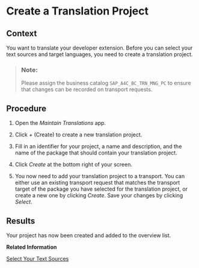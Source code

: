 <!-- loiob07e69e65f94434393565b3559d06fd1 -->

# Create a Translation Project



## Context

You want to translate your developer extension. Before you can select your text sources and target languages, you need to create a translation project.

> ### Note:  
> Please assign the business catalog `SAP_A4C_BC_TRN_MNG_PC` to ensure that changes can be recorded on transport requests.



## Procedure

1.  Open the *Maintain Translations* app.

2.  Click *+* \(Create\) to create a new translation project.

3.  Fill in an identifier for your project, a name and description, and the name of the package that should contain your translation project.

4.  Click *Create* at the bottom right of your screen.

5.  You now need to add your translation project to a transport. You can either use an existing transport request that matches the transport target of the package you have selected for the translation project, or create a new one by clicking *Create*. Save your changes by clicking *Select*.




<a name="loiob07e69e65f94434393565b3559d06fd1__result_xpk_3vh_2nb"/>

## Results

Your project has now been created and added to the overview list.

**Related Information**  


[Select Your Text Sources](select-your-text-sources-b93df3e.md)

